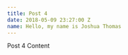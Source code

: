```yaml
---
title: Post 4
date: 2018-05-09 23:27:00 Z
name: Hello, my name is Joshua Thomas
---
```


Post 4 Content